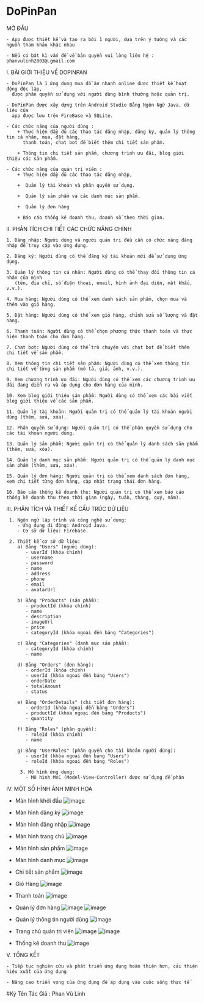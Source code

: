 # DoPinPan
MỞ ĐẦU

    - App được thiết kế và tạo ra bởi 1 người, dựa trên ý tưởng và các nguồn tham khảo khác nhau

    - Nếu có bât kì vấn đề về bản quyền vui lòng liên hệ : phanvulinh2003@.gmail.com

I. BÀI GIỚI THIỆU VỀ DOPINPAN

    - DoPinPan là 1 ứng dụng mua đồ ăn nhanh online được thiết kế hoạt động độc lập,
      được phân quyền sử dụng với người dùng bình thường hoặc quản trị.

    - DoPinPan được xây dựng trên Android Studio Bằng Ngôn Ngứ Java, dữ liệu của
      app được lưu trên FireBase và SQLite.
   
    - Các chức năng của người dùng :
        + Thực hiện đầy đủ các thao tác đăng nhập, đăng ký, quản lý thông tin cá nhân, mua, đặt hàng,
          thanh toán, chat bot để biết thêm chi tiết sản phẩm.
          
        + Thông tin chi tiết sản phẩm, chương trình ưu đãi, blog giới thiệu các sản phẩm.
        
    - Các chức năng của quản trị viên :
        + Thực hiện đầy đủ các thao tác đăng nhập, 
        
        +  Quản lý tài khoản và phân quyền sử dụng.
        
        +  Quản lý sản phẩm và các danh mục sản phẩm.
        
        +  Quản lý đơn hàng
        
        + Báo cáo thống kê doanh thu, doanh số theo thời gian.
    


II. PHÂN TÍCH CHI TIẾT CÁC CHỨC NĂNG CHÍNH 

    1. Đăng nhập: Người dùng và người quản trị đều cần có chức năng đăng nhập để truy cập vào ứng dụng.   
    
    2. Đăng ký: Người dùng có thể đăng ký tài khoản mới để sử dụng ứng dụng.
    
    3. Quản lý thông tin cá nhân: Người dùng có thể thay đổi thông tin cá nhân của mình
       (tên, địa chỉ, số điện thoại, email, hình ảnh đại diện, mật khẩu, v.v.).
    
    4. Mua hàng: Người dùng có thể xem danh sách sản phẩm, chọn mua và thêm vào giỏ hàng.
    
    5. Đặt hàng: Người dùng có thể xem giỏ hàng, chỉnh sửa số lượng và đặt hàng.
    
    6. Thanh toán: Người dùng có thể chọn phương thức thanh toán và thực hiện thanh toán cho đơn hàng.
    
    7. Chat bot: Người dùng có thể trò chuyện với chat bot để biết thêm chi tiết về sản phẩm.
    
    8. Xem thông tin chi tiết sản phẩm: Người dùng có thể xem thông tin chi tiết về từng sản phẩm (mô tả, giá, ảnh, v.v.).
    
    9. Xem chương trình ưu đãi: Người dùng có thể xem các chương trình ưu đãi đang diễn ra và áp dụng cho đơn hàng của mình.
    
    10. Xem blog giới thiệu sản phẩm: Người dùng có thể xem các bài viết blog giới thiệu về các sản phẩm.
    
    11. Quản lý tài khoản: Người quản trị có thể quản lý tài khoản người dùng (thêm, sửa, xóa).
    
    12. Phân quyền sử dụng: Người quản trị có thể phân quyền sử dụng cho các tài khoản người dùng.
    
    13. Quản lý sản phẩm: Người quản trị có thể quản lý danh sách sản phẩm (thêm, sửa, xóa).
    
    14. Quản lý danh mục sản phẩm: Người quản trị có thể quản lý danh mục sản phẩm (thêm, sửa, xóa).
    
    15. Quản lý đơn hàng: Người quản trị có thể xem danh sách đơn hàng, xem chi tiết từng đơn hàng, cập nhật trạng thái đơn hàng.
    
    16. Báo cáo thống kê doanh thu: Người quản trị có thể xem báo cáo thống kê doanh thu theo thời gian (ngày, tuần, tháng, quý, năm).

III. PHÂN TÍCH VÀ THIẾT KẾ CẤU TRÚC DỮ LIỆU

     1. Ngôn ngữ lập trình và công nghệ sử dụng:
        - Ứng dụng di động: Android Java.
        - Cơ sở dữ liệu: Firebase.
     
     2. Thiết kế cơ sở dữ liệu:
        a) Bảng "Users" (người dùng):
           - userId (khóa chính)
           - username
           - password
           - name
           - address
           - phone
           - email
           - avatarUrl
        
        b) Bảng "Products" (sản phẩm):
           - productId (khóa chính)
           - name
           - description
           - imageUrl
           - price
           - categoryId (khóa ngoại đến bảng "Categories")
     
        c) Bảng "Categories" (danh mục sản phẩm):
           - categoryId (khóa chính)
           - name
     
        d) Bảng "Orders" (đơn hàng):
           - orderId (khóa chính)
           - userId (khóa ngoại đến bảng "Users")
           - orderDate
           - totalAmount
           - status
     
        e) Bảng "OrderDetails" (chi tiết đơn hàng):
           - orderId (khóa ngoại đến bảng "Orders")
           - productId (khóa ngoại đến bảng "Products")
           - quantity
     
        f) Bảng "Roles" (phân quyền):
           - roleId (khóa chính)
           - name
     
        g) Bảng "UserRoles" (phân quyền cho tài khoản người dùng):
           - userId (khóa ngoại đến bảng "Users")
           - roleId (khóa ngoại đến bảng "Roles")
           
         3. Mô hình ứng dụng:
           - Mô hình MVC (Model-View-Controller) được sử dụng để phân

IV. MỘT SỐ HÌNH ẢNH MINH HỌA
- Màn hình khởi đầu
   ![image](https://github.com/Linh203/DOPINPAN/assets/115698525/8d3306a1-0906-4d5a-b44f-fe5bedb97b8a)
- Màn hình đăng ký
  ![image](https://github.com/Linh203/DOPINPAN/assets/115698525/120ea2df-b3b7-4625-9390-bef75400b289)
- Màn hình đăng nhập
  ![image](https://github.com/Linh203/DOPINPAN/assets/115698525/0dc4fc1e-cebe-4aba-ab28-5789eb6f9ec1)
- Màn hình trang chủ
![image](https://github.com/Linh203/DOPINPAN/assets/115698525/a59ddbff-0d08-44fe-9835-daf453ea82e1)
- Màn hình sản phẩm
![image](https://github.com/Linh203/DOPINPAN/assets/115698525/32aab20d-475e-4ecc-bd54-2f69f354c47f)
- Màn hình danh mục
![image](https://github.com/Linh203/DOPINPAN/assets/115698525/2fbfa80a-e265-44f9-9a7d-69e66ad90c82)

- Chi tiết sản phẩm
![image](https://github.com/Linh203/DOPINPAN/assets/115698525/47acb1be-2628-418f-a7ef-52b1e81fe1f6)

- Giỏ Hàng
![image](https://github.com/Linh203/DOPINPAN/assets/115698525/212755e4-ffc9-4ddd-b751-133a703e88b3)

- Thanh toán
![image](https://github.com/Linh203/DOPINPAN/assets/115698525/a4fdd43d-6fae-47be-b171-31311ab3d698)



- Quản lý đơn hàng
![image](https://github.com/Linh203/DOPINPAN/assets/115698525/501c188e-8152-4edf-9320-4e302923fc25)
![image](https://github.com/Linh203/DOPINPAN/assets/115698525/ce54d67e-da02-4282-8282-088a5ad5be05)



- Quản lý thông tin người dùng
![image](https://github.com/Linh203/DOPINPAN/assets/115698525/cc4cd548-3d0b-44ea-a221-55eae7768748)

- Trang chủ quản trị viên
![image](https://github.com/Linh203/DOPINPAN/assets/115698525/011ee73e-d3d0-4101-99bd-21ed6ddf46f1)
![image](https://github.com/Linh203/DOPINPAN/assets/115698525/8683f719-4b2f-49ef-bc79-5ff5e1d6557d)

- Thống kê doanh thu
![image](https://github.com/Linh203/DOPINPAN/assets/115698525/39741038-3ffa-4898-82c0-9de70aa09bf1)


V. TỔNG KẾT

    - Tiếp tục nghiên cứu và phát triển ứng dụng hoàn thiện hơn, cải thiện hiệu xuất của ứng dụng
    
    - Nâng cao triển vọng của ứng dụng để áp dụng vào cuộc sống thực tế



#Ký Tên Tác Giả :
  Phan Vũ Linh
    





















